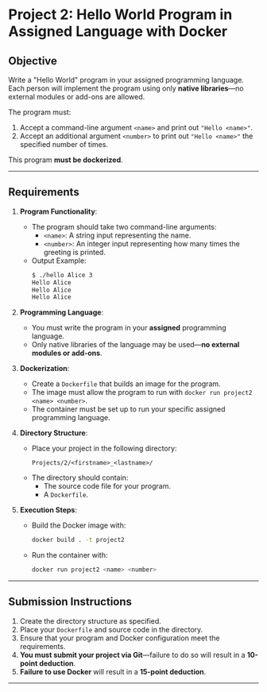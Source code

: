 # Project 2: Hello World Program in Assigned Language with Docker

## Objective
Write a "Hello World" program in your assigned programming language. Each person will implement the program using only **native libraries**—no external modules or add-ons are allowed.

The program must:
1. Accept a command-line argument `<name>` and print out `"Hello <name>"`.
2. Accept an additional argument `<number>` to print out `"Hello <name>"` the specified number of times.

This program **must be dockerized**.

---

## Requirements
1. **Program Functionality**:
   - The program should take two command-line arguments:
     - `<name>`: A string input representing the name.
     - `<number>`: An integer input representing how many times the greeting is printed.
   - Output Example:
     ```bash
     $ ./hello Alice 3
     Hello Alice
     Hello Alice
     Hello Alice
     ```

2. **Programming Language**:
   - You must write the program in your **assigned** programming language.
   - Only native libraries of the language may be used—**no external modules or add-ons**.

3. **Dockerization**:
   - Create a `Dockerfile` that builds an image for the program.
   - The image must allow the program to run with `docker run project2 <name> <number>`.
   - The container must be set up to run your specific assigned programming language.

4. **Directory Structure**:
   - Place your project in the following directory:
     ```
     Projects/2/<firstname>_<lastname>/
     ```
   - The directory should contain:
     - The source code file for your program.
     - A `Dockerfile`.

5. **Execution Steps**:
   - Build the Docker image with:
     ```bash
     docker build . -t project2
     ```
   - Run the container with:
     ```bash
     docker run project2 <name> <number>
     ```

---

## Submission Instructions
1. Create the directory structure as specified.
2. Place your `Dockerfile` and source code in the directory.
3. Ensure that your program and Docker configuration meet the requirements.
4. **You must submit your project via Git**—failure to do so will result in a **10-point deduction**.
5. **Failure to use Docker** will result in a **15-point deduction**.

---

